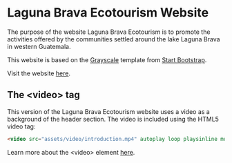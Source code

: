 # Laguna Brava Ecotourism Website

The purpose of the website Laguna Brava Ecotourism is to promote the activities offered by the communities settled around the lake Laguna Brava in western Guatemala.

This website is based on the [Grayscale](https://startbootstrap.com/theme/grayscale) template from [Start Bootstrap](https://startbootstrap.com/).

Visit the website [here](https://josecarlosgt.github.io/Laguna-Brava/).

## The \<video\> tag
  
This version of the Laguna Brava Ecotourism website uses a video as a background of the header section. The video is included using the HTML5 video tag:
  
```html
<video src="assets/video/introduction.mp4" autoplay loop playsinline muted></video>
```

Learn more about the \<video\> element [here](https://www.w3schools.com/html/html5_video.asp).
